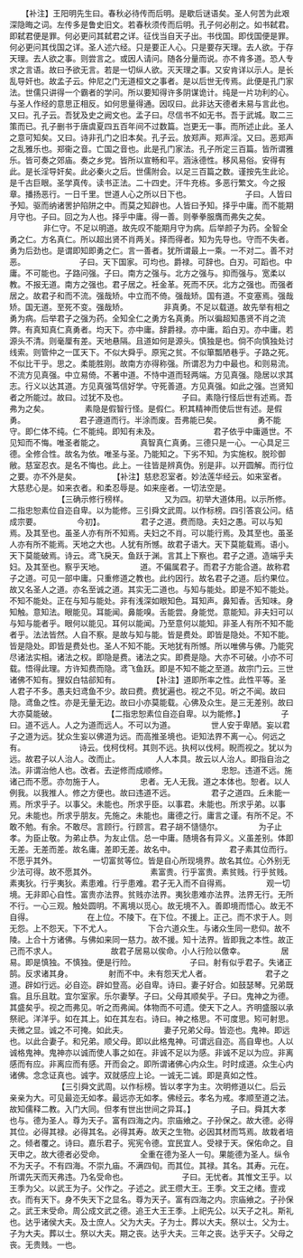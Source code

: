 <!-- { "loadSidebar": true } -->
　　【补注】王阳明先生曰。春秋必待传而后明。是歇后谜语矣。圣人何苦为此艰深隐晦之词。左传多是鲁史旧文。若春秋须传而后明。孔子何必削之。如书弑君。即弑君便是罪。何必更问其弑君之详。征伐当自天子出。书伐国。即伐国便是罪。何必更问其伐国之详。圣人述六经。只是要正人心。只是要存天理。去人欲。于存天理。去人欲之事。则尝言之。或因人请问。随各分量而说。亦不肯多道。恐人专求之言语。故曰予欲无言。若是一切纵人欲。灭天理之事。又安肯详以示人。是长乱导奸也。故孟子云。仲尼之门无道桓文之事者。是以后世无传焉。此便是孔门家法。世儒只讲得一个霸者的学问。所以要知得许多阴谋诡计。纯是一片功利的心。与圣人作经的意思正相反。如何思量得通。因叹曰。此非达天德者未易与言此也。又曰。孔子云。吾犹及史之阙文也。孟子曰。尽信书不如无书。吾于武城。取二三策而已。孔子删书于唐虞夏四五百年间不过数篇。岂更无一事。而所述止此。圣人之意可知矣。又曰。诗非孔门之旧本矣。孔子云。放郑声。郑声淫。又曰。恶郑声之乱雅乐也。郑衞之音。亡国之音也。此是孔门家法。孔子所定三百篇。皆所谓雅乐。皆可奏之郊庙。奏之乡党。皆所以宣畅和平。涵泳德性。移风易俗。安得有此。是长淫导奸矣。此必秦火之后。世儒附会。以足三百篇之数。谨按先生此论。是千古巨眼。圣学真传。读书正法。二十四史。汗牛充栋。多恶行繁文。今之报章。播扬恶行。一日千里。世道人心之所以日下也。
　　
　　
　　子曰。人皆曰予知。驱而纳诸罟护陷阱之中。而莫之知辟也。人皆曰予知。择乎中庸。而不能期月守也。子曰。回之为人也。择乎中庸。得一善。则拳拳服膺而弗失之矣。
　　
　　非仁守。不足以明道。故先叹不能期月守为病。后举颜子为药。全智全勇之仁。方名真仁。所以超出贤不肖两关。择而得者。知为先导也。守而不失者。勇为后劲也。是谓即知即勇之仁。言一善者。犹所谓最上一乘。一不对二。善不对恶。
　　
　　
　　子曰。天下国家。可均也。爵禄。可辞也。白刃。可蹈也。中庸。不可能也。子路问强。子曰。南方之强与。北方之强与。抑而强与。宽柔以教。不报无道。南方之强也。君子居之。衽金革。死而不厌。北方之强也。而强者居之。故君子和而不流。强哉矫。中立而不倚。强哉矫。国有道。不变塞焉。强哉矫。国无道。至死不变。强哉矫。
　　
　　非真勇。不足以载道。故先举有相之勇为病。后举君子之强为药。全知全仁之勇方名真勇。所以徧超知愚贤不肖之流弊。有真知真仁真勇者。均天下。亦中庸。辞爵禄。亦中庸。蹈白刃。亦中庸。若源头不清。则毫厘有差。天地悬隔。且道如何是源头。慎独是也。倘不向慎独处讨线索。则管仲之一匡天下。不似大舜乎。原宪之贫。不似箪瓢陋巷乎。子路之死。不似比干乎。思之。柔能胜刚。故南方亦得称强。所谓忍为力中最也。和则易流。不流方见真强。中立易倚。不著中道。不恃中道而轻两端。方见真强。隐居以求其志。行义以达其道。方见真强笃信好学。守死善道。方见真强。如此之强。岂贤知者之所能过。故曰。过犹不及也。
　　
　　
　　子曰。素隐行怪后世有述焉。吾弗为之矣。
　　
　　素隐是假智行怪。是假仁。积其精神而使后世有述。是假勇。
　　
　　
　　君子遵道而行。半涂而废。吾弗能已矣。
　　
　　勇不能守。即仁体不纯。仁不能纯。即知有未及。
　　
　　
　　君子依乎中庸遁世。不见知而不悔。唯圣者能之。
　　
　　真智真仁真勇。三德只是一心。一心具足三德。全修合性。故名为依。唯圣与圣。乃能知之。下劣不知。为实施权。脱珍御敝。慈室忍衣。是名不悔也。此上。一往皆是辨真伪。别是非。以开圆解。而行位之要。亦不外是矣。
　　
　　【补注】慈悲忍室者。妙法莲华经云。如来室者。大慈悲心是。如来衣者。和柔忍辱是。如来座者。一切法空是。
　　
　　
　　【三确示修行榜样。
　　
　　又为四。初举大道体用。以示所修。二指忠恕素位自迩自卑。以为能修。三引舜文武周。以作标榜。四引答哀公问。结成宗要。
　　
　　今初】。
　　
　　君子之道。费而隐。夫妇之愚。可以与知焉。及其至也。虽圣人亦有所不知焉。夫妇之不肖。可以能行焉。及其至也。虽圣人亦有所不能焉。天地之大也。人犹有所憾。故君子语大。天下莫能载焉。语小。天下莫能破焉。诗云。鸢飞戾天。鱼跃于渊。言其上下察也。君子之道。造端乎夫妇。及其至也。察乎天地。
　　
　　道。不偏属君子。而君子方能合道。故称君子之道。可见一部中庸。只重修道之教也。此约因行。故名君子之道。后约果位。故又名圣人之道。亦名至诚之道。其实无二道也。与知与能处。即是不知不能处。不知不能处。正在与知与能处。非有浅深如眼知色。耳知声。鼻知香。舌知味。身知触。意知法。眼能见。耳能闻。鼻能嗅。舌能尝。身能觉。意能知。非夫妇可以与知与能者乎。眼何以能见。耳何以能闻。乃至意何以能知。非圣人有所不知不能者乎。法法皆然。人自不察。是故与知与能。皆是费处。即皆是隐处。不知不能。皆是隐处。即皆是费处也。圣人不知不能。天地犹有所憾。所以唯佛与佛。乃能究尽诸法实相。诸法之权。即隐是费。诸法之实。即费是隐。大亦不可破。小亦不可载。悟得此理。方许知费而隐。鸢飞鱼跃。即是不知不能之至道。故宗门云。三世诸佛不知有。狸奴白牯郤知有。
　　
　　【补注】道即所率之性。此性平等。圣人君子不多。愚夫妇鸢鱼不少。故曰费。费犹遍也。视之不见。听之不闻。故曰隐。鸢鱼之性。亦是无量无边。故曰小亦莫能载。心佛及众生。是三无差别。故曰大亦莫能破。
　　
　　
　　【二指忠恕素位自迩自卑。以为能修。】
　　
　　子曰。道不远人。人之为道而远人。不可以为道。
　　
　　世人安于卑陋。妄以君子之道为远。犹众生妄以佛道为远。而高推圣境也。讵知法界不离一心。何远之有。
　　
　　
　　诗云。伐柯伐柯。其则不远。执柯以伐柯。睨而视之。犹以为远。故君子以人治人。改而止。
　　
　　人人本具。故云以人治人。即指自治之法。非谓治他人也。改者。去逆修而成顺修。
　　
　　
　　忠恕。违道不远。施诸己而不愿。亦勿施于人。
　　
　　忠者。无人无我。道之本体也。恕者。以人例我。以我推人。修之方便也。故曰违道不远。
　　
　　君子之道四。丘未能一焉。所求乎子。以事父。未能也。所求乎臣。以事君。未能也。所求乎弟。以事兄。未能也。所求乎朋友。先施之。未能也。庸德之行。庸言之谨。有所不足。不敢不勉。有余。不敢尽。言顾行。行顾言。君子胡不慥慥尔。
　　
　　为子止孝。为臣止敬。为弟止恭。为友止信。总一中庸。随境各有异义。义虽差别。体即无差。无差而差。故名庸。差即无差。故名中。
　　
　　
　　君子素其位而行。不愿乎其外。
　　
　　一切富贫等位。皆是自心所现境界。故名其位。心外别无少法可得。故不愿其外。
　　
　　
　　素富贵。行乎富贵。素贫贱。行乎贫贱。素夷狄。行乎夷狄。素患难。行乎患难。君子无入而不自得焉。
　　
　　观一切境。无非即心自性。富贵亦法界。贫贱亦法界。夷狄患难亦法界。法界无行。无所不行。一心三观。触处圆明。不离境以觅心。故无境不入。善即境而悟心。故无不自得。
　　
　　
　　在上位。不陵下。在下位。不援上。正己。而不求于人。则无怨。上不怨天。下不尤人。
　　
　　下合六道众生。与诸众生同一悲仰。故不陵。上合十方诸佛。与佛如来同一慈力。故不援。知十法界。皆即我之本性。故正己而不求人。
　　
　　
　　故君子居易以俟命。小人行险以儌幸。
　　
　　居易。即是慎独。不慎独。便是行险。
　　
　　
　　子曰。射有似乎君子。失诸正鹄。反求诸其身。
　　
　　射而不中。未有怨天尤人者。
　　
　　
　　君子之道。辟如行远。必自迩。辟如登高。必自卑。诗曰。妻子好合。如鼓瑟琴。兄弟既翕。且乐且耽。宜尔室家。乐尔妻孥。子曰。父母其顺矣乎。子曰。鬼神之为德。其盛矣乎。视之而弗见。听之而弗闻。体物而不可遗。使天下之人。齐明盛服以承祭祀。洋洋乎。如在其上。如在其左右。诗曰。神之格思。不可度思。矧可射思。夫微之显。诚之不可掩。如此夫。
　　
　　妻子兄弟父母。皆迩也。鬼神。即远也。以此合妻子。和兄弟。顺父母。即以此格鬼神。可谓远自迩。高自卑也。人以诚格鬼神。鬼神亦以诚而使人事之如在。非诚不足以为感。非诚不足以为应。非离感而有应。非离应而有感。开而会之。即所谓诸佛心内众生。时时成道。众生心内诸佛。念念证真也。诚字。双就感应上论。一诚无二诚。即是真如之性。
　　
　　
　　【三引舜文武周。以作标榜。皆以孝字为主。次明修道以仁。后云亲亲为大。可见最迩无如孝。最远亦无如孝。佛经云。孝名为戒。孝顺至道之法。故知儒释二教。入门大同。但孝有世出世间之异耳。】
　　
　　子曰。舜其大孝也与。德为圣人。尊为天子。富有四海之内。宗庙飨之。子孙保之。故大德。必得其位。必得其禄。必得其名。必得其寿。故天之生物。必因其材而笃焉。故栽者培之。倾者覆之。诗曰。嘉乐君子。宪宪令德。宜民宜人。受禄于天。保佑命之。自天申之。故大德者必受命。
　　
　　全重在德为圣人一句。果能德为圣人。纵令不为天子。不有四海。不崇九庙。不满四旬。而其位。其禄。其名。其寿。元在。所谓先天而天弗违。乃名受命也。
　　
　　
　　子曰。无忧者。其惟文王乎。以王季为父。以武王为子。父作之。子述之。武王缵大王。王季。文王之绪。壹戎衣。而有天下。身不失天下之显名。尊为天子。富有四海之内。宗庙飨之。子孙保之。武王末受命。周公成文武之德。追王大王王季。上祀先公。以天子之礼。斯礼也。达乎诸侯大夫。及士庶人。父为大夫。子为士。葬以大夫。祭以士。父为士。子为大夫。葬以士。祭以大夫。期之丧。达乎大夫。三年之丧。达乎天子。父母之丧。无贵贱。一也。
　　

